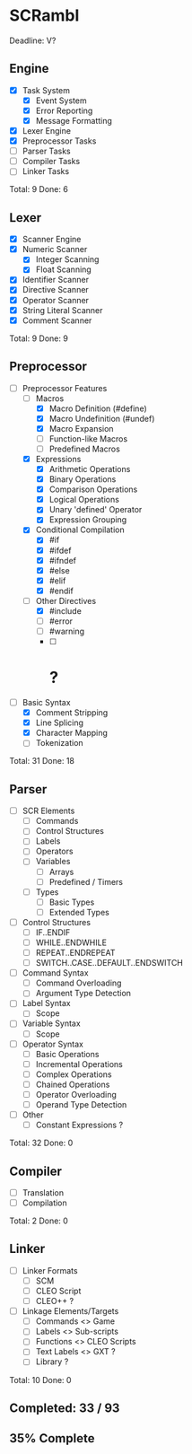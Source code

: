 # SCRambl

Deadline: V?

## Engine ##
- [x] Task System
	- [x] Event System
	- [x] Error Reporting
	- [x] Message Formatting
- [x] Lexer Engine
- [x] Preprocessor Tasks
- [ ] Parser Tasks
- [ ] Compiler Tasks
- [ ] Linker Tasks

Total: 9
Done: 6

## Lexer ##
- [x] Scanner Engine
- [x] Numeric Scanner
	- [x] Integer Scanning
	- [x] Float Scanning
- [x] Identifier Scanner
- [x] Directive Scanner
- [x] Operator Scanner
- [x] String Literal Scanner
- [x] Comment Scanner

Total: 9
Done: 9

## Preprocessor ##
- [ ] Preprocessor Features
	- [ ] Macros
		- [x] Macro Definition (#define)
		- [x] Macro Undefinition (#undef)
		- [x] Macro Expansion
		- [ ] Function-like Macros
		- [ ] Predefined Macros
	- [x] Expressions
		- [x] Arithmetic Operations
		- [x] Binary Operations
		- [x] Comparison Operations
		- [x] Logical Operations
		- [x] Unary 'defined' Operator
		- [x] Expression Grouping
	- [x] Conditional Compilation
		- [x] #if
		- [x] #ifdef
		- [x] #ifndef
		- [x] #else
		- [x] #elif
		- [x] #endif
	- [ ] Other Directives
		- [x] #include
		- [ ] #error
		- [ ] #warning
		- [ ] # ?
- [ ] Basic Syntax
	- [x] Comment Stripping
	- [x] Line Splicing
	- [x] Character Mapping
	- [ ] Tokenization

Total: 31
Done: 18

## Parser ##
- [ ] SCR Elements
	- [ ] Commands
	- [ ] Control Structures
	- [ ] Labels
	- [ ] Operators
	- [ ] Variables
		- [ ] Arrays
		- [ ] Predefined / Timers
	- [ ] Types
		- [ ] Basic Types
		- [ ] Extended Types
- [ ] Control Structures
	- [ ] IF..ENDIF
	- [ ] WHILE..ENDWHILE
	- [ ] REPEAT..ENDREPEAT
	- [ ] SWITCH..CASE..DEFAULT..ENDSWITCH
- [ ] Command Syntax
	- [ ] Command Overloading
	- [ ] Argument Type Detection
- [ ] Label Syntax
	- [ ] Scope
- [ ] Variable Syntax
	- [ ] Scope
- [ ] Operator Syntax
	- [ ] Basic Operations
	- [ ] Incremental Operations
	- [ ] Complex Operations
	- [ ] Chained Operations
	- [ ] Operator Overloading
	- [ ] Operand Type Detection
- [ ] Other
	- [ ] Constant Expressions ?

Total: 32
Done: 0

## Compiler ##
- [ ] Translation
- [ ] Compilation

Total: 2
Done: 0

## Linker ##
- [ ] Linker Formats
	- [ ] SCM
	- [ ] CLEO Script
	- [ ] CLEO++ ?
- [ ] Linkage Elements/Targets
	- [ ] Commands <> Game
	- [ ] Labels <> Sub-scripts
	- [ ] Functions <> CLEO Scripts
	- [ ] Text Labels <> GXT ?
	- [ ] Library ?

Total: 10
Done: 0


## Completed: 33 / 93 ##
## 35% Complete ##